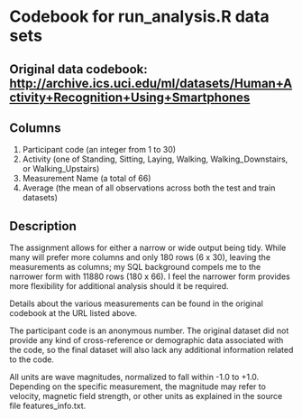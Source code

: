 # Codebook for run_analysis.R data sets
## Original data codebook: http://archive.ics.uci.edu/ml/datasets/Human+Activity+Recognition+Using+Smartphones

## Columns
1. Participant code (an integer from 1 to 30)
2. Activity (one of Standing, Sitting, Laying, Walking, Walking_Downstairs, or 
   Walking_Upstairs)
3. Measurement Name (a total of 66)
4. Average (the mean of all observations across both the test and train datasets)

## Description
The assignment allows for either a narrow or wide output being tidy.  While many
will prefer more columns and only 180 rows (6 x 30), leaving the measurements as columns;
my SQL background compels me to the narrower form with 11880 rows (180 x 66).  I feel the 
narrower form provides more flexibility for additional analysis should it be required.

Details about the various measurements can be found in the original codebook at the URL
listed above.

The participant code is an anonymous number.  The original dataset did not provide any
kind of cross-reference or demographic data associated with the code, so the final dataset 
will also lack any additional information related to the code.

All units are wave magnitudes, normalized to fall within -1.0 to +1.0.  Depending on the
specific measurement, the magnitude may refer to velocity, magnetic field strength, or
other units as explained in the source file features_info.txt.

